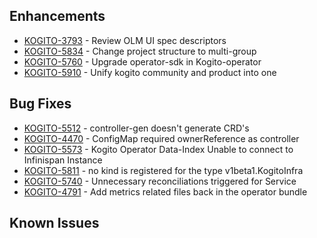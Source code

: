 <!-- Keep them in alphabetical order -->
## Enhancements
- [KOGITO-3793](https://issues.redhat.com/browse/KOGITO-3793) - Review OLM UI spec descriptors
- [KOGITO-5834](https://issues.redhat.com/browse/KOGITO-5834) - Change project structure to multi-group
- [KOGITO-5760](https://issues.redhat.com/browse/KOGITO-5760) - Upgrade operator-sdk in Kogito-operator
- [KOGITO-5910](https://issues.redhat.com/browse/KOGITO-5910) - Unify kogito community and product into one

## Bug Fixes
- [KOGITO-5512](https://issues.redhat.com/browse/KOGITO-5512) - controller-gen doesn't generate CRD's
- [KOGITO-4470](https://issues.redhat.com/browse/KOGITO-4470) - ConfigMap required ownerReference as controller
- [KOGITO-5573](https://issues.redhat.com/browse/KOGITO-5573) - Kogito Operator Data-Index Unable to connect to Infinispan Instance
- [KOGITO-5811](https://issues.redhat.com/browse/KOGITO-5811) - no kind is registered for the type v1beta1.KogitoInfra
- [KOGITO-5740](https://issues.redhat.com/browse/KOGITO-5740) - Unnecessary reconciliations triggered for Service
- [KOGITO-4791](https://issues.redhat.com/browse/KOGITO-4791) - Add metrics related files back in the operator bundle

## Known Issues
